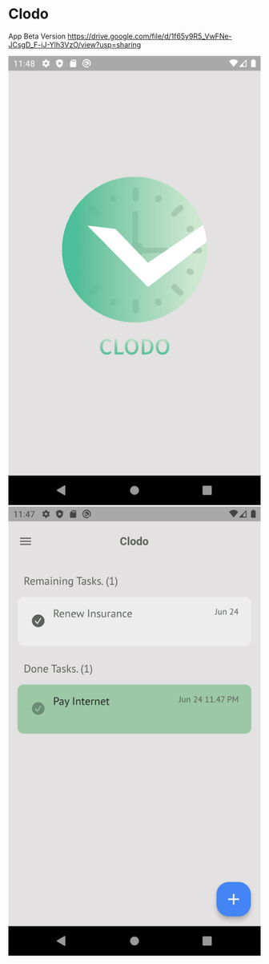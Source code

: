 # Clodo

App Beta Version
https://drive.google.com/file/d/1f65y9R5_VwFNe-JCsgD_F-iJ-Ylh3VzO/view?usp=sharing
 

![image](https://github.com/TrekCodes/Clodo/blob/main/Screenshot_1656094695.png) ![image](https://github.com/TrekCodes/Clodo/blob/main/Screenshot_1656094634.png)
